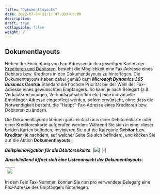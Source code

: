 ```yaml
---
title: "Dokumentlayouts"
date: 2022-07-04T11:13:47.000-05:00
description: 
draft: true
collapsible: false
weight: 2
---
```

## Dokumentlayouts

Neben der Einrichtung von Fax-Adressen in den jeweiligen Karten der [Kreditoren und Debitoren](/de-de/apps/retarus-fax/first-steps/setup/recipient-setup/customer-vendor-card/),
besteht die Möglichkeit eine Fax-Adresse eines Debitors bzw. Kreditors in den Dokumentlayouts zu hinterlegen.
Die Dokumentlayouts haben dabei gemäß dem ***Microsoft Dynamics 365 Business Central*** Standard die höchste Priorität
bei der Wahl der Fax-Adresse eines gewünschten Empfängers.
So kann je nach Belegart (z.B. Verkaufsrechnungen, Verkaufsgutschriften etc.) eine individuelle Empfänger-Adresse eingepflegt werden, sofern erwünscht, ohne dass die Notwendigkeit besteht, die "Haupt"-Fax-Adresse eines Kreditoren bzw. Debitoren zu ändern.

Die Dokumentlayouts können ganz einfach aus einer Debitorenkarte oder einer Kreditorenkarte aufgerufen werden:
Während Sie sich in einer dieser beiden Karten befinden, navigieren Sie auf die Kategorie **Debitor** bzw. **Kreditor** (je nachdem, auf welcher Seite Sie sich befinden), und klicken Sie auf die Aktion **Dokumentlayouts**. 

***Beispielnavigation für die Debitorenkarte***:
|![](images/apps/Retarus_Fax/doclayouts_customer.png)|
|-|

***Anschließend öffnet sich eine Listenansicht der Dokumentlayouts***:

|![](images/apps/Retarus_Fax/doclayouts_customer_list.png)|
|-|

In dem Feld Fax-Nummer, können Sie nun pro verwendete Belegarg eine Fax-Adresse des Empfängers hinterlegen.